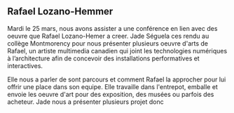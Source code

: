 ## Rafael Lozano-Hemmer ##

Mardi le 25 mars, nous avons assister a une conférence en lien avec des oeuvre que Rafael Lozano-Hemer a creer. Jade Séguela ces rendu au collège Montmorency pour nous présenter plusieurs oeuvre d'arts de Rafael, un artiste multimedia canadien qui joint les technologies numériques à l’architecture afin de concevoir des installations performatives et interactives.

Elle nous a parler de sont parcours et comment Rafael la approcher pour lui offrir une place dans son equipe. Elle travaille dans l'entrepot, emballe et envoie les oeuvre d'art pour des exposition, des musées ou parfois des acheteur. Jade nous a présenter plusieurs projet donc 
